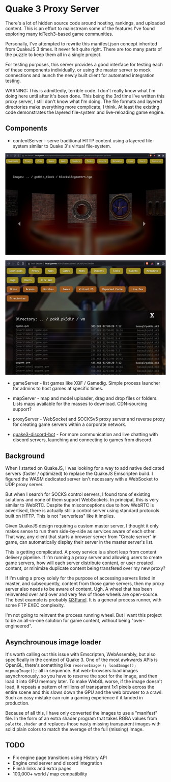 # Quake 3 Proxy Server

There's a lot of hidden source code around hosting, rankings, and
uploaded content. This is an effort to mainstream some of the
features I've found exploring many idTech3-based game communities.

Personally, I've attempted to rewrite this manifest.json concept inherited 
from QuakeJS 3 times. It never felt quite right. There are too many parts of
the puzzle to keep them all in a single project.

For testing purposes, this server provides a good interface for testing each of
these components individually, or using the master server to mock connections and
launch the newly built client for automated integration testing.

WARNING: This is admittedly, terrible code. I don't really know what I'm doing here
until after it's been done. This being the 3rd time I've written this proxy server,
I still don't know what I'm doing. The file formats and layered directories make 
everything more complicate, I think. At least the existing code demonstrates the
layered file-system and live-reloading game engine.


## Components

- contentServer - serve traditional HTTP content using a layered file-system
similar to Quake 3's virtual file-system.

![content](./screenshot.png?raw=true)

![content](./screenshot2.png?raw=true)

- gameServer - list games like XQF / Gamedig. Simple process launcher for admins 
to host games at specific times.

- mapServer - map and model uploader, drag and drop files or folders. Lists maps
available for the masses to download. CDN-sourcing support?

- proxyServer - WebSocket and SOCKSv5 proxy server and reverse proxy 
for creating game servers within a corporate network.

- [quake3-discord-bot](https://github.com/briancullinan/quake3-proxy-server) - 
For more communication and live chatting with
discord servers, launching and connecting to games from discord.

## Background

When I started on QuakeJS, I was looking for a way to add
native dedicated servers (faster / optimized) to replace
the QuakeJS Emscripten build. I figured the WASM dedicated
server isn't necessary with a WebSocket to UDP proxy server.

But when I search for SOCKS control servers, I found tons of
existing solutions and none of them support WebSockets.
In principal, this is very similar to WebRTC. Despite the 
misconceptions due to how WebRTC is advertised, there is
actually still a control server using standard protocols
built on HTTP. This is not "serverless" like it implies.

Given QuakeJS design requiring a custom master server, I
thought it only makes sense to run them side-by-side as 
services aware of each other. That way, any client that
starts a browser server from "Create server" in game, 
can automatically display their server in the master server's 
list.

This is getting complicated. A proxy service is a short
leap from content delivery pipeline. If I'm running a proxy
server and allowing users to create game servers, how will
each server distribute content, or user created content, or
minimize duplicate content being transfered over my new proxy?

If I'm using a proxy solely for the purpose of accessing servers
listed in master, and subsequently, content from those
game servers, then my proxy server also needs to be aware of
content. Ugh. A wheel that has been reinvented over and over
and very few of those wheels are open-source. The best example
is probably [Q3Panel](https://github.com/JannoEsko/q3panel).
It is a general process runner, with some FTP EXEC complexity.

I'm not going to reinvent the process running wheel. But I 
want this project to be an all-in-one solution for game
content, without being "over-engineered".

## Asynchrounous image loader

It's worth calling out this issue with Emscripten, WebAssembly, but also specifically
in the context of Quake 3. One of the most awkwards APIs is OpenGL, there's something
like `reserveImage(); loadImage(); mipmapImage();` all in sequence. But web-browsers
load images asynchronously, so you have to reserve the spot for the image, and then
load it into GPU memory later. To make WebGL worse, if the image doesn't load, it
repeats a pattern of millions of transparent 1x1 pixels across the entire scene and
this slows down the GPU and the web browser to a crawl. Such an easy mistake can ruin
a gaming experience if it landed in production.

Because of all this, I have only converted the images to use a "manifest" file. In the form of an extra shader program that takes RGBA values from `palette.shader` and
replaces those nasty missing transparent images with solid plain colors to match
the average of the full (missing) image.


## TODO

* Fix engine page transitions using History API
* Engine cmd server and discord integration
* Finish links and extra pages
* 100,000+ world / map compatibility

